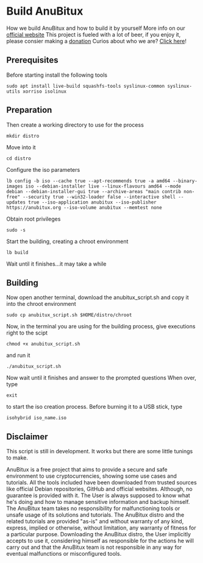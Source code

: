 # Build AnuBitux
How we build AnuBitux and how to build it by yourself 
More info on our [official website](https://anubitux.org/how-to-build-anubitux-by-yourself/)
This project is fueled with a lot of beer, if you enjoy it, please consier making a [donation](https://www.buymeacoffee.com/anubitux)
Curios about who we are? [Click here](https://anubitux.org/meet-the-anubitux-project/)!

## Prerequisites
Before starting install the following tools
```
sudo apt install live-build squashfs-tools syslinux-common syslinux-utils xorriso isolinux
```
## Preparation
Then create a working directory to use for the process
```
mkdir distro
```
Move into it
```
cd distro
```
Configure the iso parameters
```
lb config -b iso --cache true --apt-recommends true -a amd64 --binary-images iso --debian-installer live --linux-flavours amd64 --mode debian --debian-installer-gui true --archive-areas "main contrib non-free" --security true --win32-loader false --interactive shell --updates true --iso-application anubitux --iso-publisher https://anubitux.org --iso-volume anubitux --memtest none
```
Obtain root privileges
```
sudo -s
```
Start the building, creating a chroot environment
```
lb build
```
Wait until it finishes...it may take a while

## Building
Now open another terminal, download the anubitux_script.sh and copy it into the chroot environment
```
sudo cp anubitux_script.sh $HOME/distro/chroot
```
Now, in the terminal you are using for the building process, give executions right to the scipt
```
chmod +x anubitux_script.sh
```
and run it
```
./anubitux_script.sh
```
Now wait until it finishes and answer to the prompted questions
When over, type 
```
exit
```
to start the iso creation process.
Before burning it to a USB stick, type
```
isohybrid iso_name.iso
```

## Disclaimer
This script is still in development. It works but there are some little tunings to make.

AnuBitux is a free project that aims to provide a secure and safe environment to use cryptocurrencies, showing some use cases and tutorials. All the tools included have been downloaded from trusted sources like official Debian repositories, GitHub and official websites.
Although, no guarantee is provided with it. The User is always supposed to know what he's doing and how to manage sensitive information and backup himself.
The AnuBitux team takes no responsibility for malfunctioning tools or unsafe usage of its solutions and tutorials.
The AnuBitux distro and the related tutorials are provided "as-is" and without warranty of any kind, express, implied or otherwise, without limitation, any warranty of fitness for a particular purpose. 
Downloading the AnuBitux distro, the User implicitly accepts to use it, considering himself as responsible for the actions he will carry out and that the AnuBitux team is not responsible in any way for eventual malfunctions or misconfigured tools.


